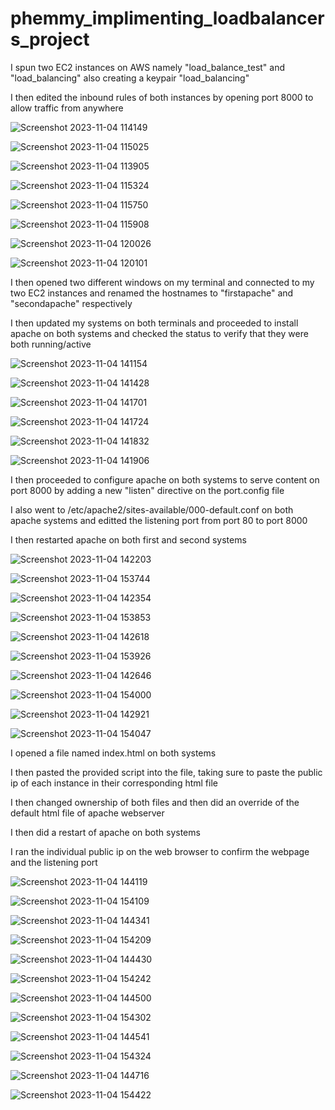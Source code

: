 # phemmy_implimenting_loadbalancers_project

I spun two EC2 instances on AWS namely "load_balance_test" and "load_balancing" also creating a keypair "load_balancing"

I then edited the inbound rules of both instances by opening port 8000 to allow traffic from anywhere 

![Screenshot 2023-11-04 114149](https://github.com/FemiDare/phemmy_implimenting_loadbalancers_project/assets/140294606/37436b6c-31a8-42be-a623-49895233f5e8)

![Screenshot 2023-11-04 115025](https://github.com/FemiDare/phemmy_implimenting_loadbalancers_project/assets/140294606/e920ef65-ddb9-4e20-9592-42a93a67e78d)

![Screenshot 2023-11-04 113905](https://github.com/FemiDare/phemmy_implimenting_loadbalancers_project/assets/140294606/3dd5adbe-7473-44b9-a64d-89d3b4fadeb5)

![Screenshot 2023-11-04 115324](https://github.com/FemiDare/phemmy_implimenting_loadbalancers_project/assets/140294606/6f49c947-0f94-4bff-a611-7d837e24d3cf)

![Screenshot 2023-11-04 115750](https://github.com/FemiDare/phemmy_implimenting_loadbalancers_project/assets/140294606/90f5af2f-a2a2-4923-b26c-911132f97b09)

![Screenshot 2023-11-04 115908](https://github.com/FemiDare/phemmy_implimenting_loadbalancers_project/assets/140294606/1f16eb93-ab10-4942-b10f-f19a6cb63309)

![Screenshot 2023-11-04 120026](https://github.com/FemiDare/phemmy_implimenting_loadbalancers_project/assets/140294606/a2194935-1762-46bd-9bf2-1f4d22c96f76)

![Screenshot 2023-11-04 120101](https://github.com/FemiDare/phemmy_implimenting_loadbalancers_project/assets/140294606/5504379f-3fa6-4c5f-9324-6622743a3c96)

I then opened two different windows on my terminal and connected to my two EC2 instances and renamed the hostnames to "firstapache" and "secondapache" respectively

I then updated my systems on both terminals and proceeded to install apache on both systems and checked the status to verify that they were both running/active

![Screenshot 2023-11-04 141154](https://github.com/FemiDare/phemmy_implimenting_loadbalancers_project/assets/140294606/c7bb3027-2141-452c-854f-c8983cf1922d)

![Screenshot 2023-11-04 141428](https://github.com/FemiDare/phemmy_implimenting_loadbalancers_project/assets/140294606/2e40a0c2-c0cc-4c58-b14a-01e213455784)

![Screenshot 2023-11-04 141701](https://github.com/FemiDare/phemmy_implimenting_loadbalancers_project/assets/140294606/15b09415-2134-4dc5-8403-070853c088a4)

![Screenshot 2023-11-04 141724](https://github.com/FemiDare/phemmy_implimenting_loadbalancers_project/assets/140294606/18b2e300-1d2a-4036-960d-bcd88a9e0edc)

![Screenshot 2023-11-04 141832](https://github.com/FemiDare/phemmy_implimenting_loadbalancers_project/assets/140294606/6dd7efe4-7a2d-428a-b71a-7fd13643b824)

![Screenshot 2023-11-04 141906](https://github.com/FemiDare/phemmy_implimenting_loadbalancers_project/assets/140294606/133ab410-0d63-4f2d-8329-5de9844b6cff)

I then proceeded to configure apache on both systems to serve content on port 8000 by adding a new "listen" directive on the port.config file

I also went to /etc/apache2/sites-available/000-default.conf on both apache systems and editted the listening port from port 80 to port 8000

I then restarted apache on both first and second systems

![Screenshot 2023-11-04 142203](https://github.com/FemiDare/phemmy_implimenting_loadbalancers_project/assets/140294606/f488d2d2-71df-47e4-8d24-80d13834e7e2)

![Screenshot 2023-11-04 153744](https://github.com/FemiDare/phemmy_implimenting_loadbalancers_project/assets/140294606/889cc634-5e64-4c5e-a0d2-8181755b3ec5)

![Screenshot 2023-11-04 142354](https://github.com/FemiDare/phemmy_implimenting_loadbalancers_project/assets/140294606/dafc8674-76c1-40af-a5cf-06a10d4f9156)

![Screenshot 2023-11-04 153853](https://github.com/FemiDare/phemmy_implimenting_loadbalancers_project/assets/140294606/a7ce5eb1-022c-458b-a20d-038cba2663e2)

![Screenshot 2023-11-04 142618](https://github.com/FemiDare/phemmy_implimenting_loadbalancers_project/assets/140294606/51d6daaa-c9c9-4b67-82d7-d5b90de71aba)

![Screenshot 2023-11-04 153926](https://github.com/FemiDare/phemmy_implimenting_loadbalancers_project/assets/140294606/a0a863c5-6a13-4001-88b2-d965ada5f68b)

![Screenshot 2023-11-04 142646](https://github.com/FemiDare/phemmy_implimenting_loadbalancers_project/assets/140294606/37fd64c6-e14e-4134-a29c-a220c4930dcc)

![Screenshot 2023-11-04 154000](https://github.com/FemiDare/phemmy_implimenting_loadbalancers_project/assets/140294606/be55ccc1-4695-4472-a8d5-e5212d4272bf)

![Screenshot 2023-11-04 142921](https://github.com/FemiDare/phemmy_implimenting_loadbalancers_project/assets/140294606/c3f7d818-6b38-43ac-9445-3dc697c41019)

![Screenshot 2023-11-04 154047](https://github.com/FemiDare/phemmy_implimenting_loadbalancers_project/assets/140294606/6515fdf0-91ed-4e31-9529-176a00f8cafa)

I opened a file named index.html on both systems

I then pasted the provided script into the file, taking sure to paste the public ip of each instance in their corresponding html file

I then changed ownership of both files and then did an override of the default html file of apache webserver

I then did a restart of apache on both systems

I ran the individual public ip on the web browser to confirm the webpage and the listening port

![Screenshot 2023-11-04 144119](https://github.com/FemiDare/phemmy_implimenting_loadbalancers_project/assets/140294606/ed2a7996-a6e6-4a5d-aba0-c7967ee37ac4)

![Screenshot 2023-11-04 154109](https://github.com/FemiDare/phemmy_implimenting_loadbalancers_project/assets/140294606/77acf4ba-8846-4700-8d8c-1199f0916c0e)

![Screenshot 2023-11-04 144341](https://github.com/FemiDare/phemmy_implimenting_loadbalancers_project/assets/140294606/9ca9f486-680a-4bf4-b81d-5b9c099812e7)

![Screenshot 2023-11-04 154209](https://github.com/FemiDare/phemmy_implimenting_loadbalancers_project/assets/140294606/9ea52aac-75c8-41f1-bba6-17d1a466c868)

![Screenshot 2023-11-04 144430](https://github.com/FemiDare/phemmy_implimenting_loadbalancers_project/assets/140294606/18fb5115-67b6-4b6b-9e65-2c1e3ce45634)

![Screenshot 2023-11-04 154242](https://github.com/FemiDare/phemmy_implimenting_loadbalancers_project/assets/140294606/ddfbcc97-a0ee-4c19-b5f0-aa552657c8a5)

![Screenshot 2023-11-04 144500](https://github.com/FemiDare/phemmy_implimenting_loadbalancers_project/assets/140294606/eaff799d-317a-43ad-9447-5071a01768ea)

![Screenshot 2023-11-04 154302](https://github.com/FemiDare/phemmy_implimenting_loadbalancers_project/assets/140294606/c9205a32-8948-4027-8937-d24ad18f6b51)

![Screenshot 2023-11-04 144541](https://github.com/FemiDare/phemmy_implimenting_loadbalancers_project/assets/140294606/d14242cf-2bbf-474d-847c-8b5983db7244)

![Screenshot 2023-11-04 154324](https://github.com/FemiDare/phemmy_implimenting_loadbalancers_project/assets/140294606/06ee731b-a35e-48fc-be98-95070fe6f72d)

![Screenshot 2023-11-04 144716](https://github.com/FemiDare/phemmy_implimenting_loadbalancers_project/assets/140294606/2d3eb7b4-c62a-4934-b405-dcd41c716085)

![Screenshot 2023-11-04 154422](https://github.com/FemiDare/phemmy_implimenting_loadbalancers_project/assets/140294606/a3ce0657-7073-4d41-9ac4-9cf476936a45)

